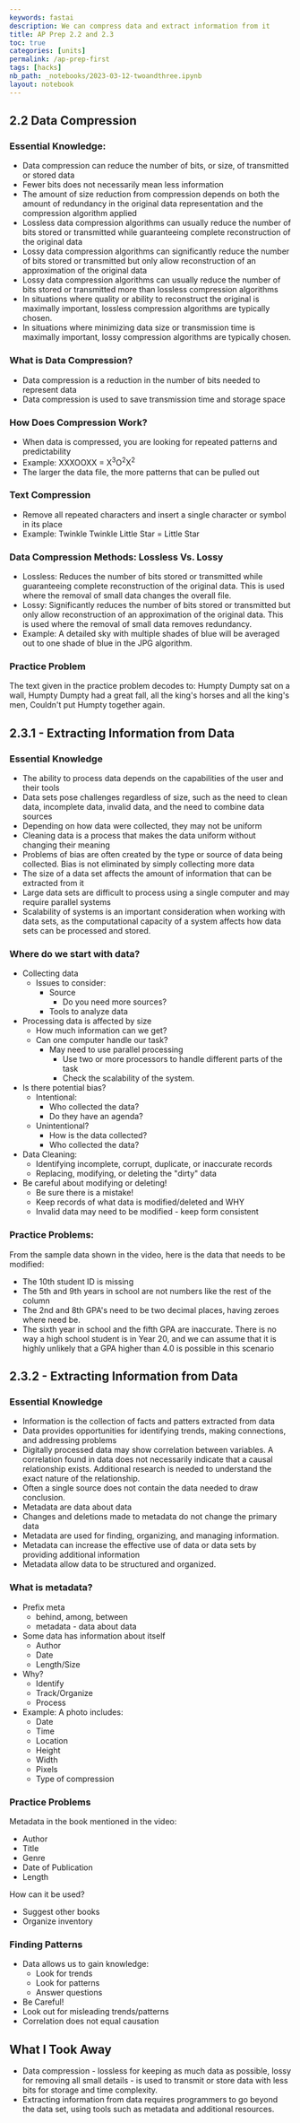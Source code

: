 ```yaml
---
keywords: fastai
description: We can compress data and extract information from it
title: AP Prep 2.2 and 2.3
toc: true
categories: [units]
permalink: /ap-prep-first
tags: [hacks]
nb_path: _notebooks/2023-03-12-twoandthree.ipynb
layout: notebook
---
```


<!--
#################################################
### THIS FILE WAS AUTOGENERATED! DO NOT EDIT! ###
#################################################
# file to edit: _notebooks/2023-03-12-twoandthree.ipynb
-->

<div class="container" id="notebook-container">
        
<div class="cell border-box-sizing text_cell rendered"><div class="inner_cell">
<div class="text_cell_render border-box-sizing rendered_html">
<h2 id="2.2-Data-Compression">2.2 Data Compression<a class="anchor-link" href="#2.2-Data-Compression"> </a></h2>
</div>
</div>
</div>
<div class="cell border-box-sizing text_cell rendered"><div class="inner_cell">
<div class="text_cell_render border-box-sizing rendered_html">
<h3 id="Essential-Knowledge:">Essential Knowledge:<a class="anchor-link" href="#Essential-Knowledge:"> </a></h3><ul>
<li>Data compression can reduce the number of bits, or size, of transmitted or stored data</li>
<li>Fewer bits does not necessarily mean less information</li>
<li>The amount of size reduction from compression depends on both the amount of redundancy in the original data representation and the compression algorithm applied</li>
<li>Lossless data compression algorithms can usually reduce the number of bits stored or transmitted while guaranteeing complete reconstruction of the original data</li>
<li>Lossy data compression algorithms can significantly reduce the number of bits stored or transmitted but only allow reconstruction of an approximation of the original data</li>
<li>Lossy data compression algorithms can usually reduce the number of bits stored or transmitted more than lossless compression algorithms</li>
<li>In situations where quality or ability to reconstruct the original is maximally important, lossless compression algorithms are typically chosen.</li>
<li>In situations where minimizing data size or transmission time is maximally important, lossy compression algorithms are typically chosen.</li>
</ul>

</div>
</div>
</div>
<div class="cell border-box-sizing text_cell rendered"><div class="inner_cell">
<div class="text_cell_render border-box-sizing rendered_html">
<h3 id="What-is-Data-Compression?">What is Data Compression?<a class="anchor-link" href="#What-is-Data-Compression?"> </a></h3><ul>
<li>Data compression is a reduction in the number of bits needed to represent data</li>
<li>Data compression is used to save transmission time and storage space</li>
</ul>

</div>
</div>
</div>
<div class="cell border-box-sizing text_cell rendered"><div class="inner_cell">
<div class="text_cell_render border-box-sizing rendered_html">
<h3 id="How-Does-Compression-Work?">How Does Compression Work?<a class="anchor-link" href="#How-Does-Compression-Work?"> </a></h3><ul>
<li>When data is compressed, you are looking for repeated patterns and predictability</li>
<li>Example: XXXOOXX = X<sup>3</sup>O<sup>2</sup>X<sup>2</sup></li>
<li>The larger the data file, the more patterns that can be pulled out</li>
</ul>

</div>
</div>
</div>
<div class="cell border-box-sizing text_cell rendered"><div class="inner_cell">
<div class="text_cell_render border-box-sizing rendered_html">
<h3 id="Text-Compression">Text Compression<a class="anchor-link" href="#Text-Compression"> </a></h3><ul>
<li>Remove all repeated characters and insert a single character or symbol in its place</li>
<li>Example: Twinkle Twinkle Little Star = <em> </em> Little Star</li>
</ul>

</div>
</div>
</div>
<div class="cell border-box-sizing text_cell rendered"><div class="inner_cell">
<div class="text_cell_render border-box-sizing rendered_html">
<h3 id="Data-Compression-Methods:-Lossless-Vs.-Lossy">Data Compression Methods: Lossless Vs. Lossy<a class="anchor-link" href="#Data-Compression-Methods:-Lossless-Vs.-Lossy"> </a></h3><ul>
<li>Lossless: Reduces the number of bits stored or transmitted while guaranteeing complete reconstruction of the original data. This is used where the removal of small data changes the overall file.</li>
<li>Lossy: Significantly reduces the number of bits stored or transmitted but only allow reconstruction of an approximation of the original data. This is used where the removal of small data removes redundancy.</li>
<li>Example: A detailed sky with multiple shades of blue will be averaged out to one shade of blue in the JPG algorithm.</li>
</ul>

</div>
</div>
</div>
<div class="cell border-box-sizing text_cell rendered"><div class="inner_cell">
<div class="text_cell_render border-box-sizing rendered_html">
<h3 id="Practice-Problem">Practice Problem<a class="anchor-link" href="#Practice-Problem"> </a></h3><p>The text given in the practice problem decodes to: Humpty Dumpty sat on a wall, Humpty Dumpty had a great fall, all the king's horses and all the king's men, Couldn't put Humpty together again.</p>

</div>
</div>
</div>
<div class="cell border-box-sizing text_cell rendered"><div class="inner_cell">
<div class="text_cell_render border-box-sizing rendered_html">
<h2 id="2.3.1---Extracting-Information-from-Data">2.3.1 - Extracting Information from Data<a class="anchor-link" href="#2.3.1---Extracting-Information-from-Data"> </a></h2>
</div>
</div>
</div>
<div class="cell border-box-sizing text_cell rendered"><div class="inner_cell">
<div class="text_cell_render border-box-sizing rendered_html">
<h3 id="Essential-Knowledge">Essential Knowledge<a class="anchor-link" href="#Essential-Knowledge"> </a></h3><ul>
<li>The ability to process data depends on the capabilities of the user and their tools</li>
<li>Data sets pose challenges regardless of size, such as the need to clean data, incomplete data, invalid data, and the need to combine data sources</li>
<li>Depending on how data were collected, they may not be uniform</li>
<li>Cleaning data is a process that makes the data uniform without changing their meaning</li>
<li>Problems of bias are often created by the type or source of data being collected. Bias is not eliminated by simply collecting more data</li>
<li>The size of a data set affects the amount of information that can be extracted from it</li>
<li>Large data sets are difficult to process using a single computer and may require parallel systems</li>
<li>Scalability of systems is an important consideration when working with data sets, as the computational capacity of a system affects how data sets can be processed and stored.</li>
</ul>

</div>
</div>
</div>
<div class="cell border-box-sizing text_cell rendered"><div class="inner_cell">
<div class="text_cell_render border-box-sizing rendered_html">
<h3 id="Where-do-we-start-with-data?">Where do we start with data?<a class="anchor-link" href="#Where-do-we-start-with-data?"> </a></h3><ul>
<li>Collecting data<ul>
<li>Issues to consider:<ul>
<li>Source<ul>
<li>Do you need more sources?</li>
</ul>
</li>
<li>Tools to analyze data</li>
</ul>
</li>
</ul>
</li>
<li>Processing data is affected by size<ul>
<li>How much information can we get?</li>
<li>Can one computer handle our task?<ul>
<li>May need to use parallel processing<ul>
<li>Use two or more processors to handle different parts of the task</li>
<li>Check the scalability of the system.</li>
</ul>
</li>
</ul>
</li>
</ul>
</li>
<li>Is there potential bias?<ul>
<li>Intentional:<ul>
<li>Who collected the data?</li>
<li>Do they have an agenda?</li>
</ul>
</li>
<li>Unintentional?<ul>
<li>How is the data collected?</li>
<li>Who collected the data?</li>
</ul>
</li>
</ul>
</li>
<li>Data Cleaning:<ul>
<li>Identifying incomplete, corrupt, duplicate, or inaccurate records</li>
<li>Replacing, modifying, or deleting the "dirty" data</li>
</ul>
</li>
<li>Be careful about modifying or deleting!<ul>
<li>Be sure there is a mistake!</li>
<li>Keep records of what data is modified/deleted and WHY</li>
<li>Invalid data may need to be modified - keep form consistent</li>
</ul>
</li>
</ul>

</div>
</div>
</div>
<div class="cell border-box-sizing text_cell rendered"><div class="inner_cell">
<div class="text_cell_render border-box-sizing rendered_html">
<h3 id="Practice-Problems:">Practice Problems:<a class="anchor-link" href="#Practice-Problems:"> </a></h3><p>From the sample data shown in the video, here is the data that needs to be modified:</p>
<ul>
<li>The 10th student ID is missing</li>
<li>The 5th and 9th years in school are not numbers like the rest of the column</li>
<li>The 2nd and 8th GPA's need to be two decimal places, having zeroes where need be.</li>
<li>The sixth year in school and the fifth GPA are inaccurate. There is no way a high school student is in Year 20, and we can assume that it is highly unlikely that a GPA higher than 4.0 is possible in this scenario</li>
</ul>

</div>
</div>
</div>
<div class="cell border-box-sizing text_cell rendered"><div class="inner_cell">
<div class="text_cell_render border-box-sizing rendered_html">
<h2 id="2.3.2---Extracting-Information-from-Data">2.3.2 - Extracting Information from Data<a class="anchor-link" href="#2.3.2---Extracting-Information-from-Data"> </a></h2>
</div>
</div>
</div>
<div class="cell border-box-sizing text_cell rendered"><div class="inner_cell">
<div class="text_cell_render border-box-sizing rendered_html">
<h3 id="Essential-Knowledge">Essential Knowledge<a class="anchor-link" href="#Essential-Knowledge"> </a></h3><ul>
<li>Information is the collection of facts and patters extracted from data</li>
<li>Data provides opportunities for identifying trends, making connections, and addressing problems</li>
<li>Digitally processed data may show correlation between variables. A correlation found in data does not necessarily indicate that a causal relationship exists. Additional research is needed to understand the exact nature of the relationship.</li>
<li>Often a single source does not contain the data needed to draw conclusion.</li>
<li>Metadata are data about data</li>
<li>Changes and deletions made to metadata do not change the primary data</li>
<li>Metadata are used for finding, organizing, and managing information.</li>
<li>Metadata can increase the effective use of data or data sets by providing additional information</li>
<li>Metadata allow data to be structured and organized.</li>
</ul>

</div>
</div>
</div>
<div class="cell border-box-sizing text_cell rendered"><div class="inner_cell">
<div class="text_cell_render border-box-sizing rendered_html">
<h3 id="What-is-metadata?">What is metadata?<a class="anchor-link" href="#What-is-metadata?"> </a></h3><ul>
<li>Prefix meta<ul>
<li>behind, among, between</li>
<li>metadata - data about data</li>
</ul>
</li>
<li>Some data has information about itself<ul>
<li>Author</li>
<li>Date</li>
<li>Length/Size</li>
</ul>
</li>
<li>Why?<ul>
<li>Identify</li>
<li>Track/Organize</li>
<li>Process</li>
</ul>
</li>
<li>Example: A photo includes:<ul>
<li>Date</li>
<li>Time</li>
<li>Location</li>
<li>Height</li>
<li>Width</li>
<li>Pixels</li>
<li>Type of compression</li>
</ul>
</li>
</ul>

</div>
</div>
</div>
<div class="cell border-box-sizing text_cell rendered"><div class="inner_cell">
<div class="text_cell_render border-box-sizing rendered_html">
<h3 id="Practice-Problems">Practice Problems<a class="anchor-link" href="#Practice-Problems"> </a></h3><p>Metadata in the book mentioned in the video:</p>
<ul>
<li>Author</li>
<li>Title</li>
<li>Genre</li>
<li>Date of Publication</li>
<li>Length</li>
</ul>
<p>How can it be used?</p>
<ul>
<li>Suggest other books</li>
<li>Organize inventory</li>
</ul>

</div>
</div>
</div>
<div class="cell border-box-sizing text_cell rendered"><div class="inner_cell">
<div class="text_cell_render border-box-sizing rendered_html">
<h3 id="Finding-Patterns">Finding Patterns<a class="anchor-link" href="#Finding-Patterns"> </a></h3><ul>
<li>Data allows us to gain knowledge:<ul>
<li>Look for trends</li>
<li>Look for patterns</li>
<li>Answer questions</li>
</ul>
</li>
<li>Be Careful!</li>
<li>Look out for misleading trends/patterns</li>
<li>Correlation does not equal causation</li>
</ul>

</div>
</div>
</div>
<div class="cell border-box-sizing text_cell rendered"><div class="inner_cell">
<div class="text_cell_render border-box-sizing rendered_html">
<h2 id="What-I-Took-Away">What I Took Away<a class="anchor-link" href="#What-I-Took-Away"> </a></h2><ul>
<li>Data compression - lossless for keeping as much data as possible, lossy for removing all small details - is used to transmit or store data with less bits for storage and time complexity.</li>
<li>Extracting information from data requires programmers to go beyond the data set, using tools such as metadata and additional resources.</li>
</ul>

</div>
</div>
</div>
</div>
 

